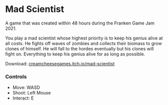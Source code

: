 # Mad Scientist

A game that was created within 48 hours during the Franken Game Jam 2021.

You play a mad scientist whose highest priority is to keep his genius alive at all costs. He fights off waves of zombies and collects their biomass to grow clones of himself. He will fall to the hordes eventually but his clones will fight on. Everything to keep his genius alive for as long as possible.

Download: [creamcheesegames.itch.io/mad-scientist](https://creamcheesegames.itch.io/mad-scientist)

### Controls
- Move: WASD
- Shoot: Left Mouse
- Interact: E

